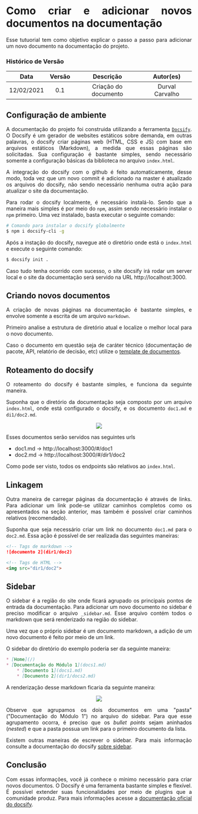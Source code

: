<div align="justify">

# Como criar e adicionar novos documentos na documentação

Esse tutuorial tem como objetivo explicar o passo a passo para adicionar um novo documento na documentação do projeto.

### Histórico de Versão
|    Data    | Versão | Descrição            | Autor(es)       |
| :--------: | :----: | :------------------: | :-------------: |
| 12/02/2021 |  0.1   | Criação do documento | Durval Carvalho |

## Configuração de ambiente

A documentação do projeto foi construida utilizando a ferramenta [`Docsify`]((https://docsify.js.org/)). O Docsify é um gerador de websites estáticos sobre demanda, em outras palavras, o docsify criar páginas web (HTML, CSS e JS) com base em arquivos estáticos (Markdown), a medida que essas páginas são solicitadas. Sua configuração é bastante simples, sendo necessário somente a configuração básicas da biblioteca no arquivo `index.html`.

A integração do docsify com o github é feito automaticamente, desse modo, toda vez que um novo commit é adicionado na master é atualizado os arquivos do docsify, não sendo necessário nenhuma outra ação para atualizar o site da documentação.

Para rodar o docsify localmente, é necessário instalá-lo. Sendo que a maneira mais simples é por meio do `npm`, assim sendo necessário instalar o `npm` primeiro. Uma vez instalado, basta executar o seguinte comando:

```bash
# Comando para instalar o docsify globalmente
$ npm i docsify-cli -g
```

Após a instação do docsify, navegue até o diretório onde está o `index.html` e execute o seguinte comando:

```bash
$ docsify init .
```

Caso tudo tenha ocorrido com sucesso, o site docsify irá rodar um server local e o site da documentação será servido na URL http://localhost:3000.

## Criando novos documentos

A criação de novas páginas na documentação é bastante simples, e envolve somente a escrita de um arquivo `markdown`.

Primeiro analise a estrutura de diretório atual e localize o melhor local para o novo documento.

Caso o documento em questão seja de caráter técnico (documentação de pacote, API, relatório de decisão, etc) utilize o [template de documentos](primeiros-passos/template-documentos.md).


## Roteamento do docsify

O roteamento do docsify é bastante simples, e funciona da seguinte maneira.

Suponha que o diretório da documentação seja composto por um arquivo `index.html`, onde está configurado o docsify, e os documento `doc1.md` e `di1/doc2.md`.

<div align='center'>
    <a href='../images/tutoriais/roteamento-docsify.png' target='_blank'>
        <img src='../images/tutoriais/roteamento-docsify.png'>
    </a>
</div>

Esses documentos serão servidos nas seguintes urls

* doc1.md → http://localhost:3000/#/doc1
* doc2.md → http://localhost:3000/#/dir1/doc2

Como pode ser visto, todos os endpoints são relativos ao `index.html`.

## Linkagem

Outra maneira de carregar páginas da documentação é através de links. Para adicionar um link pode-se utilizar caminhos completos como os apresentados na seção anterior, mas também é possível criar caminhos relativos (recomendado).

Suponha que seja necessário criar um link no documento `doc1.md` para o `doc2.md`. Essa ação é possível de ser realizada das seguintes maneiras:

```markdown
<!-- Tags de markdown -->
![documento 2](dir1/doc2)
```

```markdown
<!-- Tags de HTML -->
<img src="dir1/doc2">
```

## Sidebar

O sidebar é a região do site onde ficará agrupado os principais pontos de entrada da documentação. Para adicionar um novo documento no sidebar é preciso modificar o arquivo `_sidebar.md`. Esse arquivo contém todos o markdown que será renderizado na região do sidebar.

Uma vez que o próprio sidebar é um documento markdown, a adição de um novo documento é feito por meio de um link.

O sidebar do diretório do exemplo poderia ser da seguinte maneira:

```markdown
* [Home](/)
* [Documentação do Módulo 1](docs1.md)
    * [Documento 1](docs1.md)
    * [Documento 2](dir1/docs2.md)
```

A renderização desse markdown ficaria da seguinte maneira:

<div align='center'>
    <a href='../images/tutoriais/sidebar-docsify.png' target='_blank'>
        <img src='../images/tutoriais/sidebar-docsify.png'>
    </a>
</div>

Observe que agrupamos os dois documentos em uma "pasta" ("Documentação do Módulo 1") no arquivo do sidebar. Para que esse agrupamento ocorra, é preciso que os _bullet points_ sejam aninhados (_nested_) e que a pasta possua um link para o primeiro documento da lista.

Existem outras maneiras de escrever o sidebar. Para mais informação consulte a documentação do docsify [sobre sidebar](https://docsify.js.org/#/custom-navbar).

## Conclusão

Com essas informações, você já conhece o mínimo necessário para criar novos documentos. O Docsify é uma ferramenta bastante simples e flexível. É possível extender suas funcionalidades por meio de plugins que a comunidade produz. Para mais informações acesse a [documentação oficial do docsify](https://docsify.js.org/).


</div>